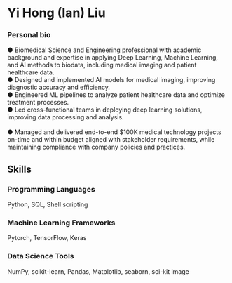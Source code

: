 # Yi Hong (Ian) Liu
### Personal bio

● Biomedical	Science	and	Engineering	professional	with	academic	background	and	expertise	in	applying	Deep	Learning,	Machine	Learning,	and	AI	methods	to	biodata,	including	medical	imaging	and	patient	healthcare	data.<br/>
● Designed	and	implemented	AI	models	for	medical	imaging,	improving	diagnostic	accuracy	and	efficiency.<br/>
● Engineered	ML	pipelines	to	analyze	patient	healthcare	data	and	optimize	treatment	processes.<br/>
● Led	cross-functional	teams	in	deploying	deep	learning	solutions,	improving	data	processing	and	analysis.<br/>	
● Managed	and	delivered	end-to-end	$100K	medical	technology	projects	on-time	and	within	budget	aligned	with stakeholder	requirements,	while	maintaining	compliance	with	company	policies	and	practices.<br/>

## Skills
### Programming Languages
Python, SQL, Shell scripting
### Machine Learning Frameworks
Pytorch, TensorFlow, Keras
### Data Science Tools
NumPy, scikit-learn, Pandas, Matplotlib, seaborn, sci-kit image




<!--
## Hi there 👋
**ianliu1997/ianliu1997** is a ✨ _special_ ✨ repository because its `README.md` (this file) appears on your GitHub profile.

Here are some ideas to get you started:

- 🔭 I’m currently working on ...
- 🌱 I’m currently learning ...
- 👯 I’m looking to collaborate on ...
- 🤔 I’m looking for help with ...
- 💬 Ask me about ...
- 📫 How to reach me: ...
- 😄 Pronouns: ...
- ⚡ Fun fact: ...
-->
